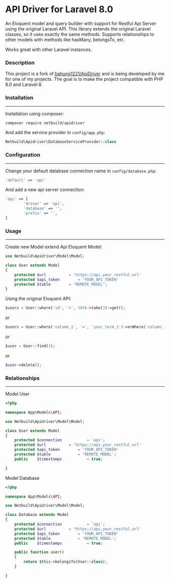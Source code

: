 # API Driver for Laravel 8.0

An Eloquent model and query builder with support for Restful Api Server using the original Laravel API. This library extends the original Laravel classes, so it uses exactly the same methods. Supports relationships to other models with methods like hasMany, belongsTo, etc.

Works great with other Laravel instances.

### Description

This project is a fork of [bahung1221/ApiDriver](https://github.com/bahung1221/ApiDriver) and is being developed by me for one of my projects. The goal is to make the project compatible with PHP 8.0 and Laravel 8.

### Installation
---------------
Installation using composer:
```bash
composer require netbuild/apidriver
```

And add the service provider in `config/app.php`:
```php
Netbuild\Apidriver\DatabaseServiceProvider::class
```

### Configuration
----------------
Change your default database connection name in `config/database.php`:

```php
'default' => 'api'
```

And add a new api server connection:

```php
'api' => [
        'driver' => 'api',
        'database' => '',
        'prefix' => '',
]
```

### Usage
--------

Create new Model extend Api Eloquent Model:

```php
use Netbuild\Apidriver\Model\Model;

class User extends Model
{
	protected $url 			= 'https://api.your_restful.url'
	protected $api_token		= 'YOUR_API_TOKEN'
	protected $table 		= 'REMOTE_MODEL';
}
```

Using the original Eloquent API:

```php
$users = User::where('id', '<', 100)->take(3)->get();
```

or

```php
$users = User::where('column_1', '=', 'your_term_1')->orWhere('column_1', '=', 'your_term_2')->take(3)->get();
```

or

```php
$user = User::find(3);
```

or

```php
$user->delete();
```

### Relationships
-------------

Model User

```php
<?php

namespace App\Models\API;

use Netbuild\Apidriver\Model\Model;

class User extends Model
{
    protected $connection   		= 'api';
    protected $url 			= 'https://api.your_restful.url'
    protected $api_token		= 'YOUR_API_TOKEN'
    protected $table 			= 'REMOTE_MODEL';
    public    $timestamps   		= true;

}
```

Model Database

```php
<?php

namespace App\Models\API;

use Netbuild\Apidriver\Model\Model;

class Database extends Model
{
    protected $connection   		= 'api';
    protected $url 			= 'https://api.your_restful.url'
    protected $api_token		= 'YOUR_API_TOKEN'
    protected $table 			= 'REMOTE_MODEL';
    public    $timestamps   		= true;

    public function user()
    {
        return $this->belongsTo(User::class);
    }

}
```
